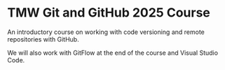 # TMW Git and GitHub 2025 Course

An introductory course on working with code versioning and remote repositories with GitHub.

We will also work with GitFlow at the end of the course and Visual Studio Code.



